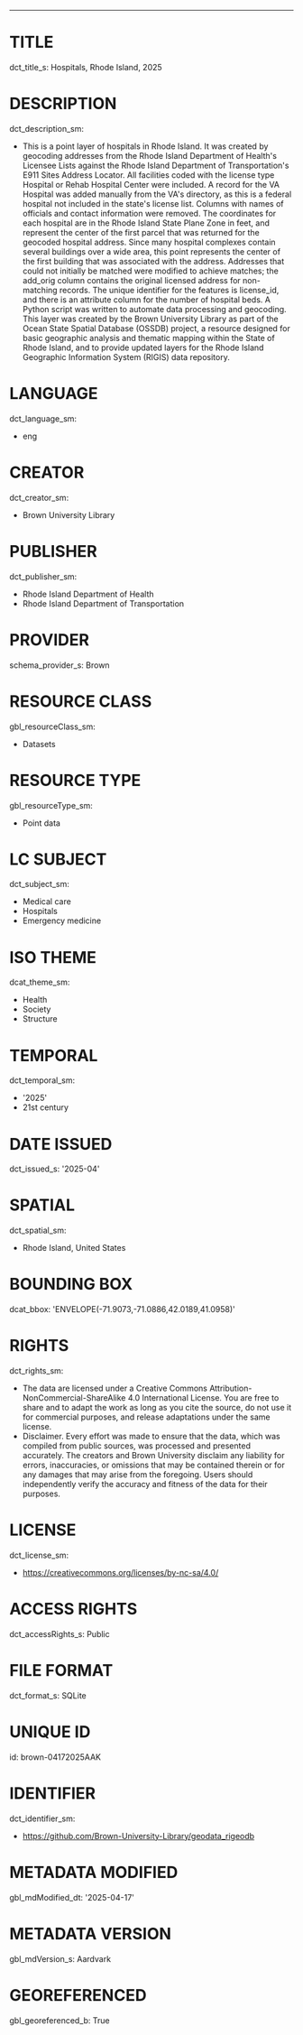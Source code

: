 ---
# TITLE
dct_title_s: Hospitals, Rhode Island, 2025

# DESCRIPTION
dct_description_sm:
- This is a point layer of hospitals in Rhode Island. It was created by geocoding addresses from the Rhode Island Department of Health's Licensee Lists against the Rhode Island Department of Transportation's E911 Sites Address Locator. All facilities coded with the license type Hospital or Rehab Hospital Center were included. A record for the VA Hospital was added manually from the VA's directory, as this is a federal hospital not included in the state's license list. Columns with names of officials and contact information were removed. The coordinates for each hospital are in the Rhode Island State Plane Zone in feet, and represent the center of the first parcel that was returned for the geocoded hospital address. Since many hospital complexes contain several buildings over a wide area, this point represents the center of the first building that was associated with the address. Addresses that could not initially be matched were modified to achieve matches; the add_orig column contains the original licensed address for non-matching records. The unique identifier for the features is license_id, and there is an attribute column for the number of hospital beds. A Python script was written to automate data processing and geocoding. This layer was created by the Brown University Library as part of the Ocean State Spatial Database (OSSDB) project, a resource designed for basic geographic analysis and thematic mapping within the State of Rhode Island, and to provide updated layers for the Rhode Island Geographic Information System (RIGIS) data repository.

# LANGUAGE
dct_language_sm:
- eng

# CREATOR
dct_creator_sm:
- Brown University Library

# PUBLISHER
dct_publisher_sm:
- Rhode Island Department of Health
- Rhode Island Department of Transportation

# PROVIDER
schema_provider_s: Brown

# RESOURCE CLASS
gbl_resourceClass_sm: 
- Datasets

# RESOURCE TYPE
gbl_resourceType_sm:
- Point data

# LC SUBJECT
dct_subject_sm:
- Medical care
- Hospitals
- Emergency medicine

# ISO THEME
dcat_theme_sm:
- Health
- Society
- Structure

# TEMPORAL
dct_temporal_sm:
- '2025'
- 21st century

# DATE ISSUED
dct_issued_s: '2025-04'

# SPATIAL
dct_spatial_sm:
- Rhode Island, United States

# BOUNDING BOX
dcat_bbox: 'ENVELOPE(-71.9073,-71.0886,42.0189,41.0958)'

# RIGHTS
dct_rights_sm: 
- The data are licensed under a Creative Commons Attribution-NonCommercial-ShareAlike 4.0 International License. You are free to share and to adapt the work as long as you cite the source, do not use it for commercial purposes, and release adaptations under the same license.
- Disclaimer. Every effort was made to ensure that the data, which was compiled from public sources, was processed and presented accurately. The creators and Brown University disclaim any liability for errors, inaccuracies, or omissions that may be contained therein or for any damages that may arise from the foregoing. Users should independently verify the accuracy and fitness of the data for their purposes.

# LICENSE
dct_license_sm:
- https://creativecommons.org/licenses/by-nc-sa/4.0/

# ACCESS RIGHTS
dct_accessRights_s: Public

# FILE FORMAT
dct_format_s: SQLite

# UNIQUE ID
id: brown-04172025AAK

# IDENTIFIER
dct_identifier_sm:
- https://github.com/Brown-University-Library/geodata_rigeodb

# METADATA MODIFIED
gbl_mdModified_dt: '2025-04-17'

# METADATA VERSION
gbl_mdVersion_s: Aardvark

# GEOREFERENCED
gbl_georeferenced_b: True